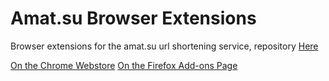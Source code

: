 # Amat.su Browser Extensions
Browser extensions for the amat.su url shortening service, repository [Here](https://github.com/remiscarlet/amat.su)

[On the Chrome Webstore](https://chrome.google.com/webstore/detail/amatsukaze/odbkecihabhaefkjmemojlpkjmgpcgdl)
[On the Firefox Add-ons Page](https://addons.mozilla.org/en-US/firefox/addon/amat-su-kaze/)
